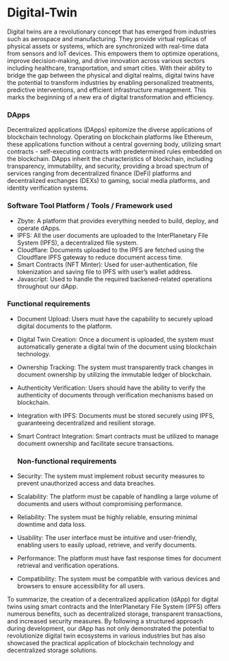 # Digital-Twin
Digital twins are a revolutionary concept that has emerged from industries such as aerospace and manufacturing. They provide virtual replicas of physical assets or systems, which are synchronized with real-time data from sensors and IoT devices. This empowers them to optimize operations, improve decision-making, and drive innovation across various sectors including healthcare, transportation, and smart cities. With their ability to bridge the gap between the physical and  digital realms, digital twins have the potential to transform industries by enabling personalized treatments, predictive interventions, and efficient infrastructure management. This marks the beginning of a new era of digital transformation and efficiency.

### DApps 
Decentralized applications (DApps) epitomize the diverse applications of blockchain technology. Operating on blockchain platforms like Ethereum, these applications function without a central governing body, utilizing smart contracts - self-executing contracts with predetermined rules embedded on the blockchain. DApps inherit the characteristics of blockchain, including transparency, immutability, and security, providing a broad spectrum of services ranging from decentralized finance (DeFi) platforms and decentralized exchanges (DEXs) to gaming, social media platforms, and identity verification systems. 

### Software Tool Platform / Tools / Framework used 
- Zbyte: A platform that provides everything needed to build, deploy, and operate dApps. 
- IPFS: All the user documents are uploaded to the InterPlanetary File System (IPFS), a 
decentralized file system. 
- Cloudflare: Documents uploaded to the IPFS are fetched using the Cloudflare IPFS 
gateway to reduce document access time. 
- Smart Contracts (NFT Minter): Used for user-authentication, file tokenization and saving 
file to IPFS with user’s wallet address. 
- Javascript: Used to handle the required backened-related operations throughout our dApp.

### Functional requirements 
- Document Upload: Users must have the capability to securely upload digital documents to the platform. 
- Digital Twin Creation: Once a document is uploaded, the system must automatically generate a digital twin of the document using blockchain technology. 
- Ownership Tracking: The system must transparently track changes in document ownership by utilizing the immutable ledger of blockchain. 
- Authenticity Verification: Users should have the ability to verify the authenticity of documents through verification mechanisms based on blockchain.
- Integration with IPFS: Documents must be stored securely using IPFS, guaranteeing decentralized and resilient storage. 
- Smart Contract Integration: Smart contracts must be utilized to manage document ownership and facilitate secure transactions.

  ### Non-functional requirements 
- Security: The system must implement robust security measures to prevent unauthorized access and data breaches. 
- Scalability: The platform must be capable of handling a large volume of documents and users without compromising performance. 
- Reliability: The system must be highly reliable, ensuring minimal downtime and data loss. 
- Usability: The user interface must be intuitive and user-friendly, enabling users to easily upload, retrieve, and verify documents. 
- Performance: The platform must have fast response times for document retrieval and verification operations. 
- Compatibility: The system must be compatible with various devices and browsers to ensure accessibility for all users. 

To summarize, the creation of a decentralized application (dApp) for digital twins using smart contracts and the InterPlanetary File System (IPFS) offers numerous benefits, such as decentralized storage, transparent transactions, and increased security measures. By following a structured approach during development, our dApp has not only demonstrated the potential to revolutionize digital twin ecosystems in various industries but has also showcased the practical application of blockchain technology and decentralized storage solutions. 


